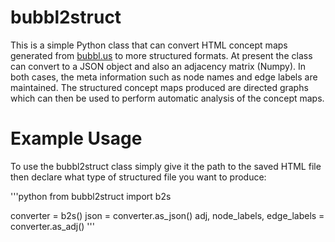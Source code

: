 # bubbl2struct

This is a simple Python class that can convert HTML concept maps generated from [bubbl.us](http://bubbl.us) to more structured formats.  At present the class can convert to a JSON object and also an adjacency matrix (Numpy).  In both cases, the meta information such as node names and edge labels are maintained.  The structured concept maps produced are directed graphs which can then be used to perform automatic analysis of the concept maps.

# Example Usage

To use the bubbl2struct class simply give it the path to the saved HTML file then declare what type of structured file you want to produce:

'''python
from bubbl2struct import b2s

converter = b2s(<path-to-html-file>)
json = converter.as_json()
adj, node_labels, edge_labels = converter.as_adj()
'''

